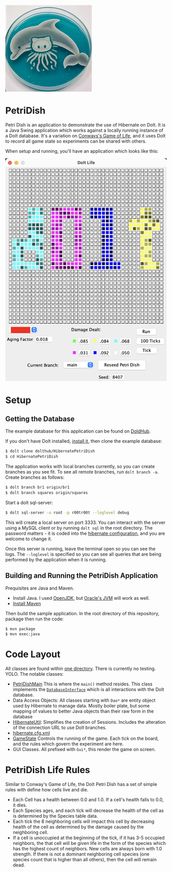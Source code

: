 
![](imgs/petridish.jpeg)

# PetriDish
Petri Dish is an application to demonstrate the use of Hibernate on Dolt. It is a Java Swing application which works against
a locally running instance of a Dolt database. It's a variation on [Conways's Game of Life](https://en.wikipedia.org/wiki/Conway%27s_Game_of_Life), and it uses Dolt to record all game state so experiments can be shared with others.

When setup and running, you'll have an application which looks like this:

![](imgs/full_app_dolt.png)

# Setup
## Getting the Database
The example database for this application can be found on [DoldHub](https://www.dolthub.com/repositories/dolthub/HibernatePetriDish).

If you don't have Dolt installed, [install it](https://docs.dolthub.com/introduction/installation), then clone the example database:
```sh
$ dolt clone dolthub/HibernatePetriDish
$ cd HibernatePetriDish
```

The application works with local branches currently, so you can create branches as you see fit. To see all remote branches, run
`dolt branch -a`. Create branches as follows:

```sh
$ dolt branch br1 origin/br1
$ dolt branch squares origin/squares
```

Start a dolt sql-server:
```sh
$ dolt sql-server -u root -p r00tr00t --loglevel debug
```
This will create a local server on port 3333. You can interact with the server using a MySQL client or by running `dolt sql` in the root directory. The password matters - it is coded into the [hibernate configuration](src/main/resources/hibernate.cfg.xml), and you
are welcome to change it.

Once this server is running, leave the terminal open so you can see the logs. The `--loglevel` is specified so you can see all queries that are being performed by the application when it is running.

## Building and Running the PetriDish Application
Prequisites are Java and Maven.
 * Install Java. I used [OpenJDK](https://openjdk.org/install/), but [Oracle's JVM](https://www.oracle.com/java/technologies/downloads/) will work as well.
 * [Install Maven](https://maven.apache.org/install.html)

Then build the sample application. In the root directory of this repository, package then run the code:
```
$ mvn package
$ mvn exec:java
```

# Code Layout
All classes are found within [one directory](https://github.com/dolthub/hibernate-sample/tree/main/src/main/java/com/dolthub). There is currently no testing. YOLO. The notable classes:
* [PetriDishMain](https://github.com/dolthub/hibernate-sample/blob/main/src/main/java/com/dolthub/PetriDishMain.java) This is where the `main()` method resides. This class implements the [`DatabaseInterface`](https://github.com/dolthub/hibernate-sample/blob/main/src/main/java/com/dolthub/DatabaseInterface.java) which is all interactions with the Dolt database.
* Data Access Objects: All classes starting with `Dao*` are entity object used by Hibernate to manage data. Mostly boiler plate, but some mapping of values to better Java objects than their raw form in the database
* [HibernateUtil](https://github.com/dolthub/hibernate-sample/blob/main/src/main/java/com/dolthub/HibernateUtil.java): Simplifies the creation of Sessions. Includes the alteration of the connection URL to use Dolt branches.
* [hibernate.cfg.xml](https://github.com/dolthub/hibernate-sample/blob/main/src/main/resources/hibernate.cfg.xml)
* [GameState](https://github.com/dolthub/hibernate-sample/blob/main/src/main/java/com/dolthub/GameState.java) Controls the running of the game. Each tick on the board, and the rules which govern the experiment are here.
* GUI Classes. All prefixed with `Gui*`, this render the game on screen.

# PetriDish Life Rules
Similar to Conway's Game of Life, the Dolt Petri Dish has a set of simple rules with define how cells live and die.
 * Each Cell has a health between 0.0 and 1.0. If a cell's health falls to 0.0, it dies.
 * Each Species ages, and each tick will decrease the health of the cell as is determined by the Species table data.
 * Each tick the 8 neighboring cells will impact this cell by decreasing health of the cell as determined by the damage caused by the neighboring cell.
 * If a cell is unoccupied at the beginning of the tick, if it has 3-5 occupied neighbors, the that cell will be given life in the form of the species which has the highest count of neighbors. New cells are always born with 1.0 strength. If there is not a dominant neighboring cell species (one species count that is higher than all others), then the cell will remain dead.
